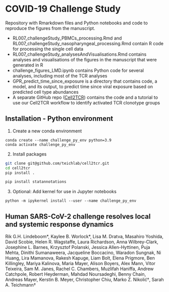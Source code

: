 # COVID-19 Challenge Study

Repository with Rmarkdown files and Python notebooks and code to reproduce the figures from the manuscript.
- RL007_challengeStudy_PBMCs_processing.Rmd and RL007_challengeStudy_nasopharyngeal_processing.Rmd contain R code for processing the single cell data
- RL007_challengeStudy_analysesAndVisualisations.Rmd contains analyses and visualisations of the figures in the manuscript that were generated in R
- challenge_figures_LMD.ipynb contains Python code for several analyses, including most of the TCR analyses
- GPR_predict_time_since_exposure is a directory that contains code, a model, and its output, to predict time since viral exposure based on predicted cell type abundances
- A separate GitHub repo ([Cell2TCR](https://github.com/Teichlab/cell2tcr)) contains the code and a tutorial to use our Cell2TCR workflow to identify activated TCR clonotype groups

## Installation - Python environment

1. Create a new conda environment

```
conda create --name challenge_py_env python=3.9
conda activate challenge_py_env
```

2. Install packages

```bash
git clone git@github.com/teichlab/cell2tcr.git
cd cell2tcr
pip install .
```

```bash
pip install statannotations
```


3. Optional: Add kernel for use in Jupyter notebooks

```
python -m ipykernel install --user --name challenge_py_env
```

## Human SARS-CoV-2 challenge resolves local and systemic response dynamics
Rik G.H. Lindeboom*, Kaylee B. Worlock*, Lisa M. Dratva, Masahiro Yoshida, David Scobie, Helen R. Wagstaffe, Laura Richardson, Anna Wilbrey-Clark, Josephine L. Barnes, Krzysztof Polanski, Jessica Allen-Hyttinen, Puja Mehta, Dinithi Sumanaweera, Jacqueline Boccacino, Waradon Sungnak, Ni Huang, Lira Mamanova, Rakesh Kapuge, Liam Bolt, Elena Prigmore, Ben Killingley, Mariya Kalinova, Maria Mayer, Alison Boyers, Alex Mann, Vitor Teixeira, Sam M. Janes, Rachel C. Chambers, Muzlifah Haniffa, Andrew Catchpole, Robert Heyderman, Mahdad Noursadeghi, Benny Chain, Andreas Mayer, Kerstin B. Meyer, Christopher Chiu, Marko Z. Nikolić†, Sarah A. Teichmann†
